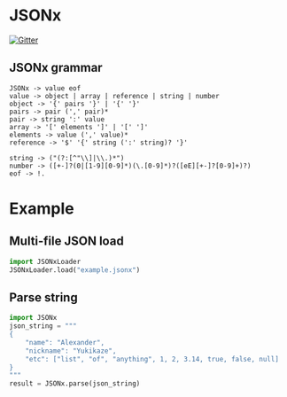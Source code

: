 # JSONx

[![Gitter](https://badges.gitter.im/Join%20Chat.svg)](https://gitter.im/AlexYukikaze/JSONx?utm_source=badge&utm_medium=badge&utm_campaign=pr-badge&utm_content=badge)

## JSONx grammar
```
JSONx -> value eof
value -> object | array | reference | string | number
object -> '{' pairs '}' | '{' '}'
pairs -> pair (',' pair)*
pair -> string ':' value
array -> '[' elements ']' | '[' ']'
elements -> value (',' value)*
reference -> '$' '{' string (':' string)? '}'

string -> ("(?:[^"\\]|\\.)*")
number -> ([+-]?(0|[1-9][0-9]*)(\.[0-9]*)?([eE][+-]?[0-9]+)?)
eof -> !.
```

# Example

## Multi-file JSON load
```python
import JSONxLoader
JSONxLoader.load("example.jsonx")
```

## Parse string
```python
import JSONx
json_string = """
{
    "name": "Alexander",
    "nickname": "Yukikaze",
    "etc": ["list", "of", "anything", 1, 2, 3.14, true, false, null]
}
"""
result = JSONx.parse(json_string)
```
